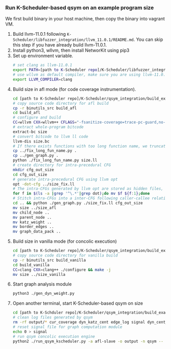 ### Run K-Scheduler-based qsym on an example program size
We first build binary in your host machine, then copy the binary into vagrant VM. 
1. Build llvm-11.0.1 following ``K-Scheduler/libfuzzer_integration/llvm_11.0.1/README.md``. You can skip this step if you have already build llvm-11.0.1.
2. Install python3, wllvm, then install NetworKit using pip3
3. Set up environment variable.
    ```sh
    # set clang as llvm-11.0.1
    export PATH=[path to K-Scheduler repo]/K-Scheduler/libfuzzer_integration/llvm_11.0.1/build/bin:$PATH
    # use wllvm as default compiler, make sure you are using llvm-11.0.1
    export LLVM_COMPILER=clang
    ```
4. Build size in afl mode (for code coverage instrumentation).
    ```sh
    cd [path to K-Scheduler repo]/K-Scheduler/qsym_integration/build_example/
    # copy source code directory for afl build
    cp -r binutils_src build_afl
    cd build_afl
    # configure and build
    CC=wllvm CXX=wllvm++ CFLAGS="-fsanitize-coverage=trace-pc-guard,no-prune -O2 -fsanitize=address" CXXFLAGS="-fsanitize-coverage=trace-pc-guard,no-prune -O2 -fsanitize=address" LDFLAGS=[ABSOLUTE PATH to K-Scheduler repo]/K-Scheduler/afl_integration/build_example/afl-llvm-rt.o ./configure && make -j
    # extract whole-program bitcode
    extract-bc size
    # convert bitcode to llvm ll code
    llvm-dis size.bc
    # If there exists functions with too long function name, we truncate their name with shorter hash. Becasue function with too long function names will be ignored by llvm opt CFG construction.
    cp ../fix_long_fun_name.py .
    cp ../gen_graph.py .
    python ./fix_long_fun_name.py size.ll
    # create directory for intra-precedural CFG
    mkdir cfg_out_size
    cd cfg_out_size
    # generate intra-precedural CFG using llvm opt
    opt -dot-cfg ../size_fix.ll
    # The intra-CFGs generated by llvm opt are stored as hidden files, rename them as normal files.
    for f in $(ls -a |grep '^\.*'|grep dot);do mv $f ${f:1};done
    # Stitch intra-CFGs into a inter-CFG following caller-callee relationships
    cd .. && python ./gen_graph.py ./size_fix.ll cfg_out_size
    mv size ../size_afl
    mv child_node ..
    mv parent_node ..
    mv katz_weight ..
    mv border_edges ..
    mv graph_data_pack ..
    ```
5. Build size in vanilla mode (for concolic execution)
    ```sh
    cd [path to K-Scheduler repo]/K-Scheduler/qsym_integration/build_example/
    # copy source code directory for vanilla build
    cp -r binutils_src build_vanilla
    cd build_vanilla
    CC=clang CXX=clang++ ./configure && make -j 
    mv size ../size_vanilla
    ```
6. Start graph analysis module 
    ```sh
    python3 ./gen_dyn_weight.py
    ```
7. Open another terminal, start K-Scheduler-based qsym on size
    ```sh
    cd [path to K-Schduler repo]/K-Scheduler/qsym_integration/build_example/
    # clean log files generated by qsym
    rm -rf output/* cur_coverage dyn_katz_cent edge_log signal dyn_cent_version
    # reset signal file for graph computation module
    echo 0 > signal
    # run qsym concolic execution engine
    python2 ./run_qsym_kscheduler.py -a afl-slave -o output -n qsym -- ./size @@
    ```
